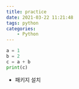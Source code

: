 ```yaml
---
title: practice
date: 2021-03-22 11:21:48
tags: python
categories:
    - Python
---
```



```python
a = 1
b = 2
c = a + b
print(c)
```
- 패키지 설치
```bash

```
